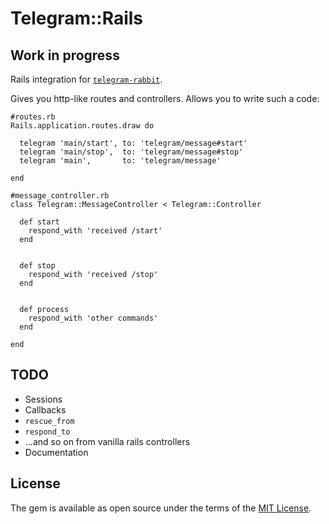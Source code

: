 # Telegram::Rails

## Work in progress

Rails integration for [`telegram-rabbit`](https://github.com/govorov/telegram-rabbit).

Gives you http-like routes and controllers. Allows you to write such a code:

```
#routes.rb
Rails.application.routes.draw do

  telegram 'main/start', to: 'telegram/message#start'
  telegram 'main/stop',  to: 'telegram/message#stop'
  telegram 'main',       to: 'telegram/message'

end

#message_controller.rb
class Telegram::MessageController < Telegram::Controller

  def start
    respond_with 'received /start'
  end


  def stop
    respond_with 'received /stop'
  end


  def process
    respond_with 'other commands'
  end

end

```

## TODO

* Sessions
* Callbacks
* `rescue_from`
* `respond_to`
* ...and so on from vanilla rails controllers
* Documentation

## License

The gem is available as open source under the terms of the [MIT License](http://opensource.org/licenses/MIT).

